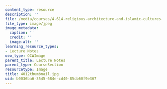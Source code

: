 ```yaml
---
content_type: resource
description: ''
file: /media/courses/4-614-religious-architecture-and-islamic-cultures-fall-2002/b0036ba63545684ecd4085cb60f9e367_4012thumbnail.jpg
file_type: image/jpeg
image_metadata:
  caption: ''
  credit: ''
  image-alt: ''
learning_resource_types:
- Lecture Notes
ocw_type: OCWImage
parent_title: Lecture Notes
parent_type: CourseSection
resourcetype: Image
title: 4012thumbnail.jpg
uid: b0036ba6-3545-684e-cd40-85cb60f9e367
---
```

